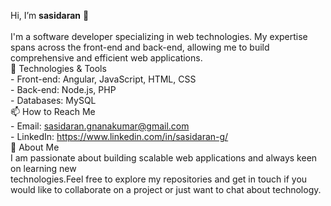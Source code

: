  Hi, I’m **sasidaran** 👋 <br>
 <br>
 I'm a software developer specializing in web technologies. My expertise spans across 
 the front-end and back-end, allowing me to build comprehensive and efficient web applications.
<br>
 🔧 Technologies & Tools <br>
     - Front-end: Angular, JavaScript, HTML, CSS <br>
     - Back-end: Node.js, PHP <br>
     - Databases: MySQL <br>
 📫 How to Reach Me <br>
     - Email: sasidaran.gnanakumar@gmail.com <br>
     - LinkedIn: https://www.linkedin.com/in/sasidaran-g/ <br>
 🚀 About Me <br>
     I am passionate about building scalable web applications and always keen on learning new <br>
     technologies.Feel free to explore my repositories and get in touch if you would like to collaborate on a project or just want to chat about technology.

<!---
sasidarang23/sasidarang23 is a ✨ special ✨ repository because its `README.md` (this file) appears on your GitHub profile.
You can click the Preview link to take a look at your changes.
--->
